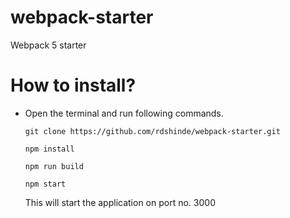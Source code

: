 # webpack-starter
Webpack 5 starter

# How to install?

- Open the terminal and run following commands.

  ```
  git clone https://github.com/rdshinde/webpack-starter.git
  ```
  
  ```
  npm install
  ```
  
  ```
  npm run build
  ```
  
  ```
  npm start
  ```
  
  This will start the application on port no. 3000
